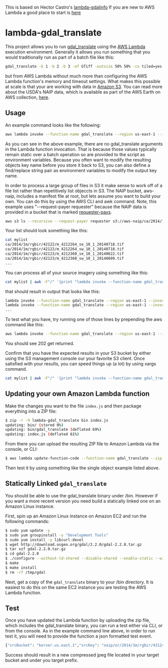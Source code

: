 This is based on Hector Castro's [lambda-gdalinfo](https://github.com/hectcastro/lambda-gdalinfo) 
If you are new to AWS Lambda a good place to start is [here](
http://docs.aws.amazon.com/lambda/latest/dg/getting-started.html)

# lambda-gdal_translate

This project allows you to run [gdal_translate](http://www.gdal.org/gdal_translate.html) using the [AWS Lambda](https://aws.amazon.com/lambda/) execution environment.
Generally it allows you run something that you would traditionally run as part of a batch file like this:

```bash
gdal_translate -b 1 -b 2 -b 3 -of GTiff -outsize 50% 50% -co tiled=yes -co BLOCKXSIZE=512 -co BLOCKYSIZE=512' -co PHOTOMETRIC=YCBCR -co COMPRESS=JPEG -co JPEG_QUALITY='85' input.tif output.tif
```
but from AWS Lambda without much more than configuring the AWS Lambda function's memory and timeout settings. What makes this possible at scale is that your are working with data in [Amazon S3](https://aws.amazon.com/s3). You can read more about the USDA's NAIP data, which is available as part of the AWS Earth on AWS collection, [here](https://aws.amazon.com/public-datasets/naip/).

## Usage

An example command looks like the following:

```bash
aws lambda invoke --function-name gdal_translate --region us-east-1 --invocation-type Event --payload '{"sourceBucket": "aws-naip", "sourceObjectKey": "wi/2015/1m/rgbir/47090/m_4709061_sw_15_1_20150914.tif", "targetBucket": "youBucketNameHere", "targetPrefix": "temp-000"}' log
```

As you can see in the above example, there are no gdal_translate arguments in the Lambda function invocation. That is because those values typically remain static over a batch operation so are provided to the script as environment variables. Because you often want to modify the resulting objects key name before you store it back to S3, you can also define a find/replace string pair as environment variables to modify the output key name.

In order to process a large group of files in S3 it make sense to work off of a file list rather than repetitively list objeccts in S3. The NAIP bucket, aws-naip, includes a manifest file at root, but lets assume you want to build your own. You can do this by using the AWS CLI and awk command. Note, this example uses "--request-payer requester" because the NAIP data is provided in a bucket that is marked [requester-pays](http://docs.aws.amazon.com/AmazonS3/latest/dev/RequesterPaysBuckets.html).

```bash
aws s3 ls --recursive --request-payer requester s3://aws-naip/ca/2014/1m/rgbir | awk -F" " '{print $4}' > mylist
```

Your list should look something like this:

```bash
cat mylist
ca/2014/1m/rgbir/42122/m_4212264_se_10_1_20140718.tif
ca/2014/1m/rgbir/42122/m_4212264_sw_10_1_20140718.tif
ca/2014/1m/rgbir/42123/m_4212360_se_10_1_20140622.tif
ca/2014/1m/rgbir/42123/m_4212360_sw_10_1_20140609.tif
...
```
You can process all of your source imagery using something like this:

```bash
cat mylist | awk -F"/" '{print "lambda invoke --function-name gdal_translate --region us-east-1 --invocation-type Event --payload \x27{\"sourceBucket\": \"aws-naip\",\"sourceObjectKey\": \""$0"\", \"targetBucket\": \"youBucketNameHere\", \"targetPrefix\": \"test-whatzz\"}\x27 log" }'
```

that should result in output that looks like this:

```bash
lambda invoke --function-name gdal_translate --region us-east-1 --invocation-type Event --payload '{"sourceBucket": "aws-naip","sourceObjectKey": "ca/2014/1m/rgbir/42123/m_4212362_sw_10_1_20140622.tif", "targetBucket": "youBucketNameHere", "targetPrefix": "yourPrefixHere"}' log
lambda invoke --function-name gdal_translate --region us-east-1 --invocation-type Event --payload '{"sourceBucket": "aws-naip","sourceObjectKey": "ca/2014/1m/rgbir/42123/m_4212363_se_10_1_20140622.tif", "targetBucket": "youBucketNameHere", "targetPrefix": "yourPrefixHere"}' log
...
```

To test what you have, try running one of those lines by prepending the aws command like this:

```bash
aws lambda invoke --function-name gdal_translate --region us-east-1 --invocation-type Event --payload '{"sourceBucket": "aws-naip","sourceObjectKey": "ca/2014/1m/rgbir/42123/m_4212362_sw_10_1_20140622.tif", "targetBucket": "youBucketNameHere", "targetPrefix": "yourPrefixHere"}' log
```

You should see 202 get returned.

Confirm that you have the expected results in your S3 bucket by either using the S3 management console our your favorite S3 client. Once satisfied with your results, you can speed things up (a lot) by using xargs command.

```bash
cat mylist | awk -F"/" '{print "lambda invoke --function-name gdal_translate --region us-east-1 --invocation-type Event --payload \x27{\"sourceBucket\": \"aws-naip\",\"sourceObjectKey\": \""$0"\", \"targetBucket\": \"youBucketNameHere\", \"targetPrefix\": \"test-whatzz\"}\x27 log" }' | xargs -n 11 -P 64 aws
```

## Updating your own Amazon Lambda function

Make the changes you want to the file `index.js` and then package everything into a ZIP file:

```bash
$ zip -r -9 lambda-gdal_translate bin index.js
updating: bin/ (stored 0%)
updating: bin/gdal_translate (deflated 69%)
updating: index.js (deflated 61%)
```

From there you can upload the resulting ZIP file to Amazon Lambda via the console, or CLI:

```bash
$ aws lambda update-function-code --function-name gdal_translate --zip-file fileb://lambda-gdal_translate.zip
```

Then test it by using something like the single object example listed above.

## Statically Linked `gdal_translate`

You should be able to use the gdal_translate binary under /bin. However if you want a more recent version you need build a statically linked one on an Amazon Linux instance.

First, spin up an Amazon Linux instance on Amazon EC2 and run the following commands:

```bash
$ sudo yum update -y
$ sudo yum groupinstall -y "Development Tools"
$ sudo yum install -y libcurl-devel
$ wget http://download.osgeo.org/gdal/2.2.0/gdal-2.2.0.tar.gz
$ tar xzf gdal-2.2.0.tar.gz
$ cd gdal-2.2.0
$ ./configure --without-ld-shared --disable-shared --enable-static --with-curl --prefix /tmp/gdal
$ make
$ make install
$ rm -rf /tmp/gdal
```

Next, get a copy of the `gdal_translate` binary to your /bin directory. It is easiest to do this on the same EC2 instance you are testing the AWS Lambda function.

## Test

Once you have updated the Lambda function by uploading the zip file, which includes the gdal_translate binary, you can run a test either via CLI, or from the console. As in the example command line above, in order to run test it, you will need to provide the function a json formatted test event.

```bash
{"srcBucket": "korver.us.east.1","srcKey": "naip/or/2014/1m/rgbir/43124/m_4312447_se_10_1_20140604.tif", "targetBucket": "korver.us.east.1", "targetPrefix": "test/", "subSample": "50%", "compRate": "85"}
```

Success should result in a new compressed jpeg file located in your target bucket and under you target prefix.


